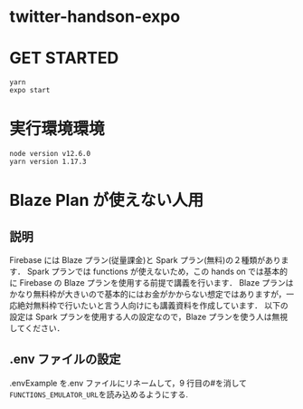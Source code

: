 # twitter-handson-expo

# GET STARTED

```
yarn
expo start
```

# 実行環境環境

```
node version v12.6.0
yarn version 1.17.3
```

# Blaze Plan が使えない人用

## 説明

Firebase には Blaze プラン(従量課金)と Spark プラン(無料)の２種類があります．
Spark プランでは functions が使えないため，この hands on では基本的に Firebase の Blaze プランを使用する前提で講義を行います．
Blaze プランはかなり無料枠が大きいので基本的にはお金がかからない想定ではありますが，一応絶対無料枠で行いたいと言う人向けにも講義資料を作成しています．
以下の設定は Spark プランを使用する人の設定なので，Blaze プランを使う人は無視してください．

## .env ファイルの設定

.envExample を.env ファイルにリネームして，9 行目の#を消して`FUNCTIONS_EMULATOR_URL`を読み込めるようにする.
